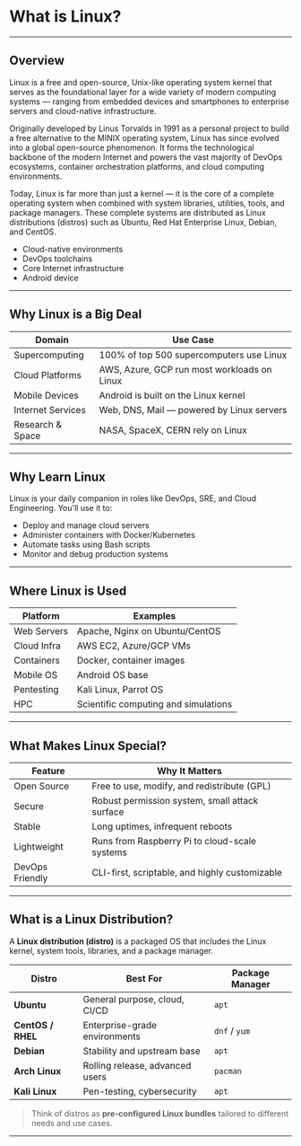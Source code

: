 # What is Linux?

---

## Overview

Linux is a free and open-source, Unix-like operating system kernel that serves as the foundational layer for a wide variety of modern computing systems — ranging from embedded devices and smartphones to enterprise servers and cloud-native infrastructure.

Originally developed by Linus Torvalds in 1991 as a personal project to build a free alternative to the MINIX operating system, Linux has since evolved into a global open-source phenomenon. It forms the technological backbone of the modern Internet and powers the vast majority of DevOps ecosystems, container orchestration platforms, and cloud computing environments.

Today, Linux is far more than just a kernel — it is the core of a complete operating system when combined with system libraries, utilities, tools, and package managers. These complete systems are distributed as Linux distributions (distros) such as Ubuntu, Red Hat Enterprise Linux, Debian, and CentOS.

- Cloud-native environments
- DevOps toolchains
- Core Internet infrastructure
- Android device
---

## Why Linux is a Big Deal

| Domain |  Use Case |
|----------|-------------|
| Supercomputing | 100% of top 500 supercomputers use Linux |
| Cloud Platforms | AWS, Azure, GCP run most workloads on Linux |
| Mobile Devices | Android is built on the Linux kernel |
| Internet Services | Web, DNS, Mail — powered by Linux servers |
| Research & Space | NASA, SpaceX, CERN rely on Linux |

---

## Why Learn Linux 

Linux is your daily companion in roles like DevOps, SRE, and Cloud Engineering. You'll use it to:

- Deploy and manage cloud servers
- Administer containers with Docker/Kubernetes
- Automate tasks using Bash scripts
- Monitor and debug production systems

---

## Where Linux is Used

| Platform | Examples |
|----------|----------|
| Web Servers | Apache, Nginx on Ubuntu/CentOS |
| Cloud Infra | AWS EC2, Azure/GCP VMs |
| Containers | Docker, container images |
| Mobile OS | Android OS base |
| Pentesting | Kali Linux, Parrot OS |
| HPC | Scientific computing and simulations |

---

## What Makes Linux Special?

| Feature | Why It Matters |
|-----------|------------------|
| Open Source | Free to use, modify, and redistribute (GPL) |
| Secure | Robust permission system, small attack surface |
| Stable | Long uptimes, infrequent reboots |
| Lightweight | Runs from Raspberry Pi to cloud-scale systems |
| DevOps Friendly | CLI-first, scriptable, and highly customizable |

---

## What is a Linux Distribution?

A **Linux distribution (distro)** is a packaged OS that includes the Linux kernel, system tools, libraries, and a package manager.

| Distro | Best For | Package Manager |
|--------|----------|-----------------|
| **Ubuntu** | General purpose, cloud, CI/CD | `apt` |
| **CentOS / RHEL** | Enterprise-grade environments | `dnf` / `yum` |
| **Debian** | Stability and upstream base | `apt` |
| **Arch Linux** | Rolling release, advanced users | `pacman` |
| **Kali Linux** | Pen-testing, cybersecurity | `apt` |

> Think of distros as **pre-configured Linux bundles** tailored to different needs and use cases.

---
